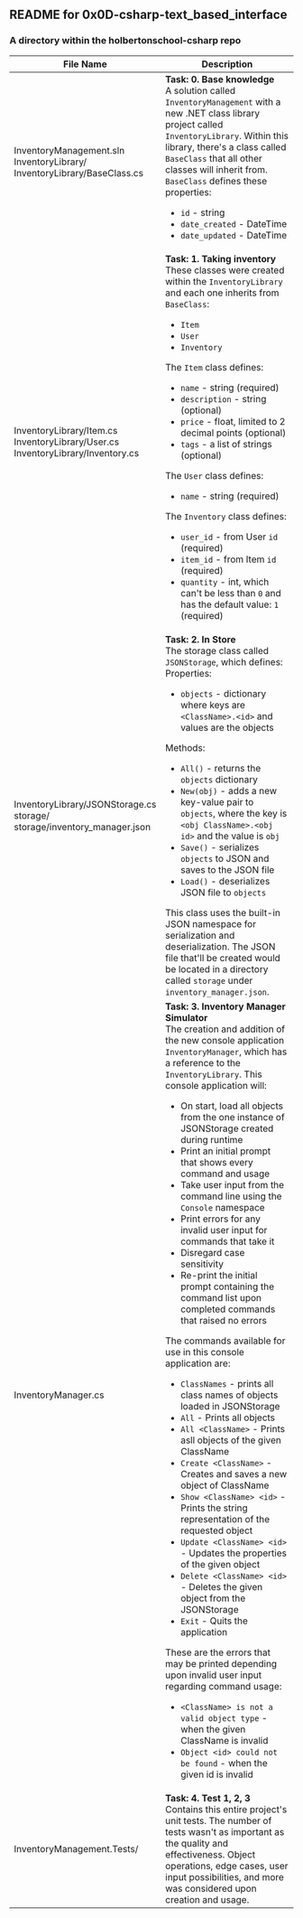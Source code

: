 ## README for 0x0D-csharp-text_based_interface ##
### A directory within the holbertonschool-csharp repo ###

| File Name | Description |
| --------- | ----------- |
| InventoryManagement.sln <br> InventoryLibrary/ <br> InventoryLibrary/BaseClass.cs | **Task: 0. Base knowledge** <br> A solution called `InventoryManagement` with a new .NET class library project called `InventoryLibrary`. Within this library, there's a class called `BaseClass` that all other classes will inherit from. `BaseClass` defines these properties: <ul><li>`id` - string</li><li>`date_created` - DateTime</li><li>`date_updated` - DateTime</li></ul> |
| InventoryLibrary/Item.cs <br> InventoryLibrary/User.cs <br> InventoryLibrary/Inventory.cs | **Task: 1. Taking inventory** <br> These classes were created within the `InventoryLibrary` and each one inherits from `BaseClass`: <ul><li>`Item`</li><li>`User`</li><li>`Inventory`</li></ul>The `Item` class defines: <ul><li>`name` - string (required)</li><li>`description` - string (optional)</li><li>`price` - float, limited to 2 decimal points (optional)</li><li>`tags` - a list of strings (optional)</li></ul>The `User` class defines: <ul><li>`name` - string (required)</li></ul>The `Inventory` class defines: <ul><li>`user_id` - from User `id` (required)</li><li>`item_id` - from Item `id` (required)</li><li>`quantity` - int, which can't be less than `0` and has the default value: `1` (required)</li></ul> |
| InventoryLibrary/JSONStorage.cs <br> storage/ <br> storage/inventory_manager.json | **Task: 2. In Store** <br> The storage class called `JSONStorage`, which defines:<br>Properties: <ul><li>`objects` - dictionary where keys are `<ClassName>.<id>` and values are the objects</li></ul>Methods:<ul><li>`All()` - returns the `objects` dictionary</li><li>`New(obj)` - adds a new key-value pair to `objects`, where the key is `<obj ClassName>.<obj id>` and the value is `obj`</li><li>`Save()` - serializes `objects` to JSON and saves to the JSON file</li><li>`Load()` - deserializes JSON file to `objects`</li></ul> This class uses the built-in JSON namespace for serialization and deserialization. The JSON file that'll be created would be located in a directory called `storage` under `inventory_manager.json`. |
| InventoryManager.cs | **Task: 3. Inventory Manager Simulator** <br> The creation and addition of the new console application `InventoryManager`, which has a reference to the `InventoryLibrary`. This console application will: <ul><li>On start, load all objects from the one instance of JSONStorage created during runtime</li><li>Print an initial prompt that shows every command and usage</li><li>Take user input from the command line using the `Console` namespace</li><li>Print errors for any invalid user input for commands that take it</li><li>Disregard case sensitivity</li><li>Re-print the initial prompt containing the command list upon completed commands that raised no errors</li></ul>The commands available for use in this console application are: <ul><li>`ClassNames` - prints all class names of objects loaded in JSONStorage</li><li>`All` - Prints all objects</li><li>`All <ClassName>` - Prints asll objects of the given ClassName</li><li>`Create <ClassName>` - Creates and saves a new object of ClassName</li><li>`Show <ClassName> <id>` - Prints the string representation of the requested object</li><li>`Update <ClassName> <id>` - Updates the properties of the given object</li><li>`Delete <ClassName> <id>` - Deletes the given object from the JSONStorage</li><li>`Exit` - Quits the application</li></ul> These are the errors that may be printed depending upon invalid user input regarding command usage: <ul><li>`<ClassName> is not a valid object type` - when the given ClassName is invalid</li><li>`Object <id> could not be found` - when the given id is invalid</li></ul> |
| InventoryManagement.Tests/ | **Task: 4. Test 1, 2, 3** <br> Contains this entire project's unit tests. The number of tests wasn't as important as the quality and effectiveness. Object operations, edge cases, user input possibilities, and more was considered upon creation and usage. |
